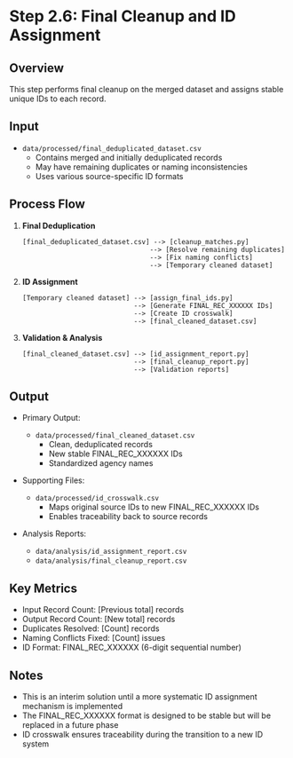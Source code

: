 # Step 2.6: Final Cleanup and ID Assignment

## Overview
This step performs final cleanup on the merged dataset and assigns stable unique IDs to each record.

## Input
- `data/processed/final_deduplicated_dataset.csv`
  - Contains merged and initially deduplicated records
  - May have remaining duplicates or naming inconsistencies
  - Uses various source-specific ID formats

## Process Flow

1. **Final Deduplication**
   ```
   [final_deduplicated_dataset.csv] --> [cleanup_matches.py]
                                   --> [Resolve remaining duplicates]
                                   --> [Fix naming conflicts]
                                   --> [Temporary cleaned dataset]
   ```

2. **ID Assignment**
   ```
   [Temporary cleaned dataset] --> [assign_final_ids.py]
                               --> [Generate FINAL_REC_XXXXXX IDs]
                               --> [Create ID crosswalk]
                               --> [final_cleaned_dataset.csv]
   ```

3. **Validation & Analysis**
   ```
   [final_cleaned_dataset.csv] --> [id_assignment_report.py]
                               --> [final_cleanup_report.py]
                               --> [Validation reports]
   ```

## Output
- Primary Output:
  - `data/processed/final_cleaned_dataset.csv`
    - Clean, deduplicated records
    - New stable FINAL_REC_XXXXXX IDs
    - Standardized agency names

- Supporting Files:
  - `data/processed/id_crosswalk.csv`
    - Maps original source IDs to new FINAL_REC_XXXXXX IDs
    - Enables traceability back to source records

- Analysis Reports:
  - `data/analysis/id_assignment_report.csv`
  - `data/analysis/final_cleanup_report.csv`

## Key Metrics
- Input Record Count: [Previous total] records
- Output Record Count: [New total] records
- Duplicates Resolved: [Count] records
- Naming Conflicts Fixed: [Count] issues
- ID Format: FINAL_REC_XXXXXX (6-digit sequential number)

## Notes
- This is an interim solution until a more systematic ID assignment mechanism is implemented
- The FINAL_REC_XXXXXX format is designed to be stable but will be replaced in a future phase
- ID crosswalk ensures traceability during the transition to a new ID system 